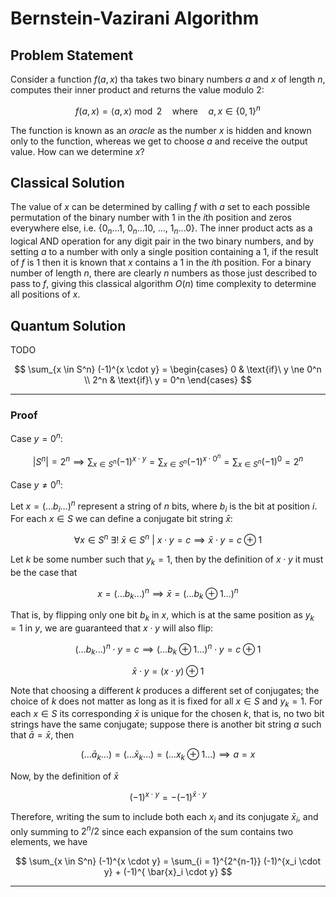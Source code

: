 # Bernstein-Vazirani Algorithm

## Problem Statement
Consider a function $f(a, x)$ tha takes two binary numbers $a$ and $x$ of length $n$, computes their inner product and returns the value modulo 2:

$$
    f (a, x) = \langle a, x \rangle \bmod 2 \quad \text{where} \quad a, x \in \{0, 1\}^n
$$

The function is known as an _oracle_ as the number $x$ is hidden and known only to the function, whereas we get to choose $a$ and receive the output value. How can we determine $x$?

## Classical Solution
The value of $x$ can be determined by calling $f$ with $a$ set to each possible permutation of the binary number with 1 in the $i$th position and zeros everywhere else, i.e. $\{0_n \dots 1, ~ 0_n \dots 10, ~ \dots, ~ 1_n \dots 0\}$. The inner product acts as a logical AND operation for any digit pair in the two binary numbers, and by setting $a$ to a number with only a single position containing a 1, if the result of $f$ is 1 then it is known that $x$ contains a 1 in the $i$th position. For a binary number of length $n$, there are clearly $n$ numbers as those just described to pass to $f$, giving this classical algorithm $O(n)$ time complexity to determine all positions of $x$.

## Quantum Solution
TODO

$$
    \sum_{x \in S^n} (-1)^{x \cdot y} = \begin{cases}
      0 & \text{if}\ y \ne 0^n \\
      2^n & \text{if}\ y = 0^n
    \end{cases}
$$

---

### Proof

Case $y = 0^n$:

$$
    \left | S^n \right | = 2^n \implies \sum_{x \in S^n}(-1)^{x \cdot y} = \sum_{x \in S^n}(-1)^{x \cdot 0^{n}} = \sum_{x \in S^n}(-1)^0 = 2^n
$$

Case $y \ne 0^n$:

Let $x = (\ldots b_i \ldots)^n$ represent a string of $n$ bits, where $b_i$ is the bit at position $i$. For each $x \in S$ we can define a conjugate bit string $\bar{x}$:

$$
    \forall x \in S^n \ \exists! \ \bar{x} \in S^n \ | \ x \cdot y = c \implies \bar{x} \cdot y = c \oplus 1
$$

Let $k$ be some number such that $y_k = 1$, then by the definition of $x \cdot y$ it must be the case that

$$
    x = (\ldots b_k \ldots)^n \implies \bar{x} = (\ldots b_k \oplus 1 \ldots)^n
$$

That is, by flipping only one bit $b_k$ in $x$, which is at the same position as $y_k = 1$ in $y$, we are guaranteed that $x \cdot y$ will also flip:

$$
    (\ldots b_k \ldots)^n \cdot y = c \implies (\ldots b_k \oplus 1\ldots)^n \cdot y = c \oplus 1
$$

$$
    \bar{x} \cdot y = (x \cdot y) \oplus 1
$$

Note that choosing a different $k$ produces a different set of conjugates; the choice of $k$ does not matter as long as it is fixed for all $x \in S$ and $y_k = 1$. For each $x \in S$ its corresponding $\bar{x}$ is unique for the chosen $k$, that is, no two bit strings have the same conjugate; suppose there is another bit string $a$ such that $\bar{a} = \bar{x}$, then

$$
    (\ldots \bar{a}_k \ldots) = (\ldots \bar{x}_k \ldots) = (\ldots x_k \oplus 1 \ldots) \implies a = x
$$

Now, by the definition of $\bar{x}$

$$
    (-1)^{x \cdot y} = - (-1)^{ \bar{x} \cdot y}
$$

Therefore, writing the sum to include both each $x_i$ and its conjugate $\bar{x}_i$, and only summing to $2^n/2$ since each expansion of the sum contains two elements, we have

$$
    \sum_{x \in S^n} (-1)^{x \cdot y} = \sum_{i = 1}^{2^{n-1}} (-1)^{x_i \cdot y} + (-1)^{ \bar{x}_i \cdot y}
$$

---